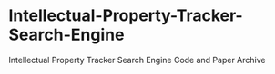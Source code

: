 # Intellectual-Property-Tracker-Search-Engine
Intellectual Property Tracker Search Engine Code and Paper Archive 
